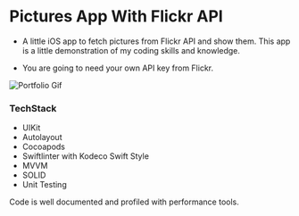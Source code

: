 # **Pictures App With Flickr API**

- A little iOS app to fetch pictures from Flickr API and show them. This app is a little demonstration of my coding skills and knowledge.
  
- You are going to need your own API key from Flickr.

  

![Portfolio Gif](https://github.com/ufukanilozluk/Pictures-App-With-Flickr-API/blob/main/Pictures%20With%20Flickr%20Api.gif)

### **TechStack**

- UIKit
- Autolayout
- Cocoapods
- Swiftlinter with Kodeco Swift Style
- MVVM
- SOLID
- Unit Testing



Code is well documented and profiled with performance tools.

   
